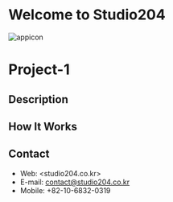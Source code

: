 # Welcome to Studio204
![appicon](https://drive.google.com/file/d/1nGqpe7WQT1tXQAfoNGPRWphmywUmOGvW/view?usp=sharing)
# Project-1
## Description
## How It Works
## Contact
* Web: <studio204.co.kr>
* E-mail: contact@studio204.co.kr
* Mobile: +82-10-6832-0319
